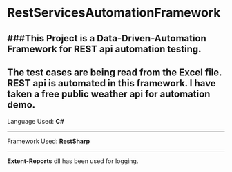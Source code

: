 # RestServicesAutomationFramework
###This Project is a Data-Driven-Automation Framework for REST api automation testing. 
----

The test cases are being read from the Excel file.
REST api is automated in this framework. I have taken a free public weather api for automation demo.
----

Language Used: **C#**

----

Framework Used: **RestSharp**

-----

**Extent-Reports** dll  has been used for logging.